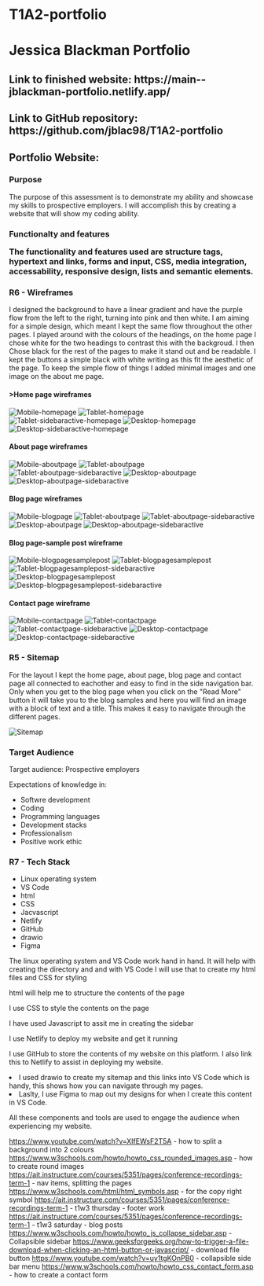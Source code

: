 # T1A2-portfolio

<h1>Jessica Blackman Portfolio</h1>

<h2>Link to finished website: https://main--jblackman-portfolio.netlify.app/</h2>

<h2>Link to GitHub repository: https://github.com/jblac98/T1A2-portfolio</h2>

<h2>Portfolio Website:</h2>

<h3>Purpose</h3>
<p>The purpose of this assessment is to demonstrate my ability and showcase my skills to prospective employers. I will accomplish this by creating a website that will show my coding ability.</p>

<h3>Functionalty and features
<p>The functionality and features used are structure tags, hypertext and links, forms and input, CSS, media integration, accessability, responsive design, lists and semantic elements.</p>

<h3>R6 - Wireframes</h3>

<p>I designed the background to have a linear gradient and have the purple flow from the left to the right, turning into pink and then white. I am aiming for a simple design, which meant I kept the same flow throughout the other pages. I played around with the colours of the headings, on the home page I chose white for the two headings to contrast this with the backgroud. I then Chose black for the rest of the pages to make it stand out and be readable. I kept the buttons a simple black with white writing as this fit the aesthetic of the page.  To keep the simple flow of things I added minimal images and one image on the about me page.</p>

<h4>>Home page wireframes</h4>

![Mobile-homepage](./wireframe-screenshots/Wireframe%20-%20Mobile%20-%20Home%20Page%20.png)
![Tablet-homepage](./wireframe-screenshots/Wireframe%20-%20Tablet%20-%20Home%20Page%20.png)
![Tablet-sidebaractive-homepage](./wireframe-screenshots/Wireframe%20-%20Tablet.sidebar.active%20-%20Home%20Page%20.png)
![Desktop-homepage](./wireframe-screenshots/Wireframe%20-%20Desktop%20-%20Home%20Page%20.png)
![Desktop-sidebaractive-homepage](./wireframe-screenshots/Wireframe%20-%20Desktop.sidebar.active%20-%20Home%20Page%20.png)

<h4>About page wireframes</h4>

![Mobile-aboutpage](./wireframe-screenshots/Wireframe%20-%20About%20-%20Mobile.png)
![Tablet-aboutpage](./wireframe-screenshots/Wireframe%20-%20About%20-%20Tablet.png)
![Tablet-aboutpage-sidebaractive](./wireframe-screenshots/Wireframe%20-%20About%20-%20Tablet%20-%20Sidebaractive.png)
![Desktop-aboutpage](./wireframe-screenshots/Wireframe%20-%20About%20-%20Desktop.png)
![Desktop-aboutpage-sidebaractive](./wireframe-screenshots/Wireframe%20-%20About%20-%20Desktop%20-%20Sidebaractive.png)

<h4>Blog page wireframes</h4>

![Mobile-blogpage](./wireframe-screenshots/Wireframe%20-%20Blog%20-%20Mobile.png)
![Tablet-aboutpage](./wireframe-screenshots/Wireframe%20-%20Blog%20-%20Tablet.png)
![Tablet-aboutpage-sidebaractive](./wireframe-screenshots/Wireframe%20-%20Blog%20-%20Tablet%20-%20Activesidebar.png)
![Desktop-aboutpage](./wireframe-screenshots/Wireframe%20-%20Blog%20-%20Desktop.png)
![Desktop-aboutpage-sidebaractive](./wireframe-screenshots/Wireframe%20-%20Blog%20-%20Desktop%20-%20Activesidebar.png)

<h4>Blog page-sample post wireframe</h4>

![Mobile-blogpagesamplepost](./wireframe-screenshots/Wireframe%20-%20blog%20sample%20post%20-%20mobile.png)
![Tablet-blogpagesamplepost](./wireframe-screenshots/Wireframe%20-%20blog%20sample%20post%20-%20tablet.png)
![Tablet-blogpagesamplepost-sidebaractive](./wireframe-screenshots/Wireframe%20-%20blog%20sample%20post%20-%20tablet%20-%20sidebaractive.png)
![Desktop-blogpagesamplepost](./wireframe-screenshots/Wireframe%20-%20blog%20sample%20post%20-%20desktop.png)
![Desktop-blogpagesamplepost-sidebaractive](./wireframe-screenshots/Wireframe%20-%20blog%20sample%20post%20-%20desktop%20-%20sidebaractive.png)

<h4>Contact page wireframe</h4>

![Mobile-contactpage](./wireframe-screenshots/Wireframe%20-%20mobile%20-%20contact.png)
![Tablet-contactpage](./wireframe-screenshots/Wireframe%20-%20tablet%20-%20contact.png)
![Tablet-contactpage-sidebaractive](./wireframe-screenshots/Wireframe%20-%20tablet%20-%20contact%20-%20sidebaractive.png)
![Desktop-contactpage](./wireframe-screenshots/Wireframe%20-%20desktop%20-%20contact.png)
![Desktop-contactpage-sidebaractive](./wireframe-screenshots/Wireframe%20-%20desktop%20-%20contact%20-%20sidebaractive.png)

<h3>R5 - Sitemap</h3>

<p>For the layout I kept the home page, about page, blog page and contact page all connected to eachother and easy to find in the side navigation bar. Only when you get to the blog page when you click on the "Read More" button it will take you to the blog samples and here you will find an image with a block of text and a title. This makes it easy to navigate through the different pages.</p>

![Sitemap](./Sitemap.png)

<h3>Target Audience</h3>

Target audience: Prospective employers

Expectations of knowledge in:
<ul>
    <li>Softwre development</li>
    <li>Coding</li>
    <li>Programming languages</li>
    <li>Development stacks</li>
    <li>Professionalism</li>
    <li>Positive work ethic</li>
</ul>

<h3>R7 - Tech Stack</h3>

<ul>
    <li>Linux operating system</li>
    <li>VS Code</li>
    <li>html</li>
    <li>CSS</li>
    <li>Jacvascript</li>
    <li>Netlify</li>
    <li>GitHub</li>
    <li>drawio</li>
    <li>Figma</li>
</ul>

<p>The linux operating system and VS Code work hand in hand. It will help with creating the directory and and with VS Code I will use that to create my html files and CSS for styling</p>

<p>html will help me to structure the contents of the page</p>

<p> I use CSS to style the contents on the page</p>

<p>I have used Javascript to assit me in creating the sidebar</p>

<p>I use Netlify to deploy my website and get it running</p>

<p>I use GitHub to store the contents of my website on this platform. I also link this to Netlify to assist in deploying my website.

<li> I used drawio to create my sitemap and this links into VS Code which is handy, this shows how you can navigate through my pages. </li>

<li>Laslty, I use Figma to map out my designs for when I create this content in VS Code.</p>

<p>All these components and tools are used to engage the audience when experiencing my website.</p>



https://www.youtube.com/watch?v=XIfEWsF2T5A - how to split a background into 2 colours
https://www.w3schools.com/howto/howto_css_rounded_images.asp - how to create round images
https://ait.instructure.com/courses/5351/pages/conference-recordings-term-1 - nav items, splitting the pages 
https://www.w3schools.com/html/html_symbols.asp - for the copy right symbol
https://ait.instructure.com/courses/5351/pages/conference-recordings-term-1 - t1w3 thursday - footer work
https://ait.instructure.com/courses/5351/pages/conference-recordings-term-1 - t1w3 saturday - blog posts 
https://www.w3schools.com/howto/howto_js_collapse_sidebar.asp - Collapsible sidebar 
https://www.geeksforgeeks.org/how-to-trigger-a-file-download-when-clicking-an-html-button-or-javascript/ - download file button
https://www.youtube.com/watch?v=uy1tgKOnPB0 - collapsible side bar menu
https://www.w3schools.com/howto/howto_css_contact_form.asp - how to create a contact form